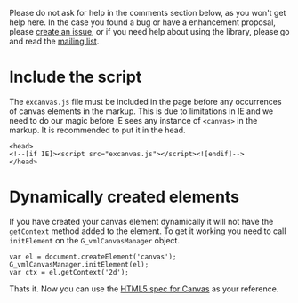 Please do not ask for help in the comments section below, as you won't get help here. In the case you found a bug or have a enhancement proposal, please  [create an issue](http://code.google.com/p/explorercanvas/issues/list), or if you need help about using the library, please go and read the [mailing list](http://groups.google.com/group/google-excanvas).

# Include the script #

The `excanvas.js` file must be included in the page before any occurrences of canvas elements in the markup. This is due to limitations in IE and we need to do our magic before IE sees any instance of `<canvas>` in the markup. It is recommended to put it in the head.

```
<head>
<!--[if IE]><script src="excanvas.js"></script><![endif]-->
</head>
```


# Dynamically created elements #

If you have created your canvas element dynamically it will not have the `getContext` method added to the element. To get it working you need to call `initElement` on the `G_vmlCanvasManager` object.

```
var el = document.createElement('canvas');
G_vmlCanvasManager.initElement(el);
var ctx = el.getContext('2d');
```

Thats it. Now you can use the <a href='http://www.whatwg.org/specs/web-apps/current-work/multipage/the-canvas-element.html'>HTML5 spec for Canvas</a> as your reference.